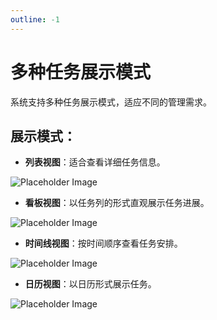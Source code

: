 ```yaml
---
outline: -1
---
```


# 多种任务展示模式

系统支持多种任务展示模式，适应不同的管理需求。

## 展示模式：
- **列表视图**：适合查看详细任务信息。

![Placeholder Image](https://via.placeholder.com/800x400)

- **看板视图**：以任务列的形式直观展示任务进展。

![Placeholder Image](https://via.placeholder.com/800x400)

- **时间线视图**：按时间顺序查看任务安排。

![Placeholder Image](https://via.placeholder.com/800x400)

- **日历视图**：以日历形式展示任务。

![Placeholder Image](https://via.placeholder.com/800x400)